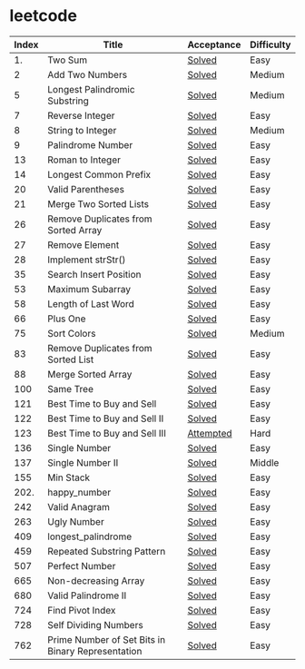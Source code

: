# leetcode

Index |	Title	|Acceptance	|Difficulty
-- |-----|-----|-------------
1.|Two Sum|[Solved](https://github.com/Art2Cat/leetcode/blob/master/1.%20Two%20Sum/twosum.c)|Easy
2|Add Two Numbers|[Solved](https://github.com/Art2Cat/leetcode/blob/master/2.%20Add%20Two%20Numbers/solution.c)|Medium
5|Longest Palindromic Substring|[Solved](https://github.com/Art2Cat/leetcode/blob/master/5.%20Longest%20Palindromic%20Substring/solution.c)|Medium 
7|Reverse Integer|[Solved](https://github.com/Art2Cat/leetcode/blob/master/7.%20Reverse%20Integer/twosum.c)|Easy
8|String to Integer|[Solved](https://github.com/Art2Cat/leetcode/blob/master/8.%20String%20to%20Integer/atoi.c)|Medium
9|Palindrome Number|[Solved](https://github.com/Art2Cat/leetcode/blob/master/9.%20Palindrome%20Number/is_palindrome.c)|Easy
13|Roman to Integer|[Solved](https://github.com/Art2Cat/leetcode/blob/master/13.%20Roman%20to%20Integer/roman_to_integer.c)|Easy
14|Longest Common Prefix |[Solved](https://github.com/Art2Cat/leetcode/blob/master/14.%20Longest%20Common%20Prefix/longest_common_prefix.c)|Easy
20|Valid Parentheses|[Solved](https://github.com/Art2Cat/leetcode/blob/master/20.%20Valid%20Parentheses/valid_parentheses.c)|Easy 
21|Merge Two Sorted Lists |[Solved](https://github.com/Art2Cat/leetcode/blob/master/21.%20Merge%20Two%20Sorted%20Lists/merge_two_lists.c)|Easy
26|Remove Duplicates from Sorted Array |[Solved](https://github.com/Art2Cat/leetcode/blob/master/26.%20Remove%20Duplicates%20from%20Sorted%20Array/solution.c)|Easy
27|Remove Element|[Solved](https://github.com/Art2Cat/leetcode/blob/master/27.%20Remove%20Element/solution.c)|Easy 
28|Implement strStr()|[Solved](https://github.com/Art2Cat/leetcode/blob/master/28.%20Implement%20strStr()/solution.c)|Easy 
35|Search Insert Position|[Solved](https://github.com/Art2Cat/leetcode/blob/master/35.%20Search%20Insert%20Position/solution.c)|Easy 
53|Maximum Subarray |[Solved](https://github.com/Art2Cat/leetcode/blob/master/53.%20Maximum%20Subarray/solution.c)|Easy
58|Length of Last Word|[Solved](https://github.com/Art2Cat/leetcode/blob/master/58.%20Length%20of%20Last%20Word/solution.c)|Easy 
66|Plus One|[Solved](https://github.com/Art2Cat/leetcode/blob/master/66.%20Plus%20One/solution.c)|Easy
75|Sort Colors|[Solved](https://github.com/Art2Cat/leetcode/blob/master/75.%20Sort%20Colors/solution.c)|Medium
83|Remove Duplicates from Sorted List |[Solved](https://github.com/Art2Cat/leetcode/blob/master/83.%20Remove%20Duplicates%20from%20Sorted%20List/solution.c)|Easy
88|Merge Sorted Array |[Solved](https://github.com/Art2Cat/leetcode/blob/master/88.%20Merge%20Sorted%20Array/solution.rs)|Easy
100|Same Tree |[Solved](https://github.com/Art2Cat/leetcode/blob/master/100.%20Same%20Tree/solution.c)|Easy
121|Best Time to Buy and Sell |[Solved](https://github.com/Art2Cat/leetcode/blob/master/121.%20Best%20Time%20to%20Buy%20and%20Sell/solution.c)|Easy
122|Best Time to Buy and Sell II |[Solved](https://github.com/Art2Cat/leetcode/blob/master/121.%20Best%20Time%20to%20Buy%20and%20Sell%20II/solution.c)|Easy
123|Best Time to Buy and Sell III |[Attempted](https://github.com/Art2Cat/leetcode/blob/master/121.%20Best%20Time%20to%20Buy%20and%20Sell%20III/solution.c)|Hard
136|Single Number 	|[Solved](https://github.com/Art2Cat/leetcode/blob/master/136.%20Single%20Number/solution.c)|Easy
137|Single Number II	|[Solved](https://github.com/Art2Cat/leetcode/blob/master/137.%20Single%20Number%20II/solution.c)|Middle
155|Min Stack|[Solved](https://github.com/Art2Cat/leetcode/blob/master/155.%20Min%20Stack/solution.c)|Easy
202.|happy_number |[Solved](https://github.com/Art2Cat/leetcode/blob/master/202.happy_number/ishappy.c)|Easy
242|Valid Anagram |[Solved](https://github.com/Art2Cat/leetcode/blob/master/242.%20Valid%20Anagram/solution.c)|Easy
263|Ugly Number |[Solved](https://github.com/Art2Cat/leetcode/blob/master/263.%20Ugly%20Number/isugly.c)|Easy
409|longest_palindrome |[Solved](https://github.com/Art2Cat/leetcode/blob/master/409.longest_palindrome/longestPalindrome.c)|Easy
459|Repeated Substring Pattern|[Solved](https://github.com/Art2Cat/leetcode/blob/master/459.%20Repeated%20Substring%20Pattern/solution.c)|Easy
507|Perfect Number |[Solved](https://github.com/Art2Cat/leetcode/blob/master/507.%20Perfect%20Number/solution.c)|Easy
665|Non-decreasing Array |[Solved](https://github.com/Art2Cat/leetcode/blob/master/665.%20Non-decreasing%20Array/solution.c)|Easy
680|Valid Palindrome II |[Solved](https://github.com/Art2Cat/leetcode/blob/master/680.%20Valid%20Palindrome%20II/solution.c)|Easy
724|Find Pivot Index|[Solved](https://github.com/Art2Cat/leetcode/blob/master/724.%20Find%20Pivot%20Index/solution.c)|Easy
728|Self Dividing Numbers|[Solved](https://github.com/Art2Cat/leetcode/blob/master/728.%20Self%20Dividing%20Numbers/solution.c)|Easy
762|Prime Number of Set Bits in Binary Representation|[Solved](https://github.com/Art2Cat/leetcode/blob/master/762.%20Prime%20Number%20of%20Set%20Bits%20in%20Binary%20Representation/solution.c)|Easy